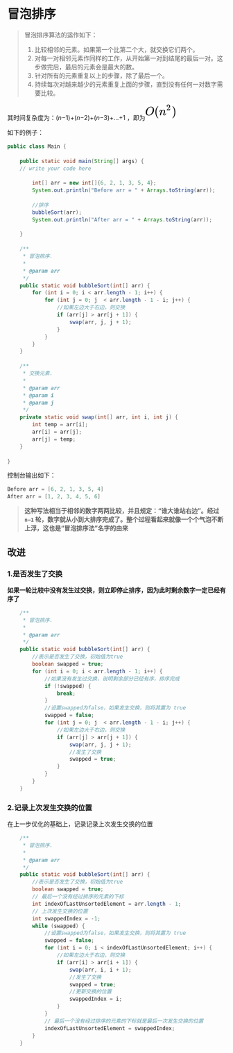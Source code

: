 # 冒泡排序

> 冒泡排序算法的运作如下：
>
> 1. 比较相邻的元素。如果第一个比第二个大，就交换它们两个。
> 2. 对每一对相邻元素作同样的工作，从开始第一对到结尾的最后一对。这步做完后，最后的元素会是最大的数。
> 3. 针对所有的元素重复以上的步骤，除了最后一个。
> 4. 持续每次对越来越少的元素重复上面的步骤，直到没有任何一对数字需要比较。

其时间复杂度为：(*n*−1)+(*n*−2)+(*n*−3)+…+1 ，即为![001](https://github.com/winfredzen/JavaEE-Basic/blob/master/Sort/images/001.svg)

如下的例子：

```java
public class Main {

    public static void main(String[] args) {
	// write your code here

        int[] arr = new int[]{6, 2, 1, 3, 5, 4};
        System.out.println("Before arr = " + Arrays.toString(arr));

        //排序
        bubbleSort(arr);
        System.out.println("After arr = " + Arrays.toString(arr));

    }

    /**
     * 冒泡排序.
     *
     * @param arr
     */
    public static void bubbleSort(int[] arr) {
        for (int i = 0; i < arr.length - 1; i++) {
            for (int j = 0; j  < arr.length - 1 - i; j++) {
                //如果左边大于右边，则交换
                if (arr[j] > arr[j + 1]) {
                    swap(arr, j, j + 1);
                }
            }
        }
    }

    /**
     * 交换元素.
     *
     * @param arr
     * @param i
     * @param j
     */
    private static void swap(int[] arr, int i, int j) {
        int temp = arr[i];
        arr[i] = arr[j];
        arr[j] = temp;
    }

}
```

控制台输出如下：

```java
Before arr = [6, 2, 1, 3, 5, 4]
After arr = [1, 2, 3, 4, 5, 6]
```

> **这种写法相当于相邻的数字两两比较，并且规定：“谁大谁站右边”。经过 `n−1` 轮，数字就从小到大排序完成了。整个过程看起来就像一个个气泡不断上浮，这也是“冒泡排序法”名字的由来**



## 改进

### 1.是否发生了交换

**如果一轮比较中没有发生过交换，则立即停止排序，因为此时剩余数字一定已经有序了**

```java
    /**
     * 冒泡排序.
     *
     * @param arr
     */
    public static void bubbleSort(int[] arr) {
        //表示是否发生了交换，初始值为true
        boolean swapped = true;
        for (int i = 0; i < arr.length - 1; i++) {
            //如果没有发生过交换，说明剩余部分已经有序，排序完成
            if (!swapped) {
                break;
            }
            //设置swapped为false，如果发生交换，则将其置为 true
            swapped = false;
            for (int j = 0; j  < arr.length - 1 - i; j++) {
                //如果左边大于右边，则交换
                if (arr[j] > arr[j + 1]) {
                    swap(arr, j, j + 1);
                    //发生了交换
                    swapped = true;
                }
            }
        }
    }
```



### 2.记录上次发生交换的位置

在上一步优化的基础上，记录记录上次发生交换的位置

```java
    /**
     * 冒泡排序.
     *
     * @param arr
     */
    public static void bubbleSort(int[] arr) {
        //表示是否发生了交换，初始值为true
        boolean swapped = true;
        // 最后一个没有经过排序的元素的下标
        int indexOfLastUnsortedElement = arr.length - 1;
        // 上次发生交换的位置
        int swappedIndex = -1;
        while (swapped) {
            //设置swapped为false，如果发生交换，则将其置为 true
            swapped = false;
            for (int i = 0; i < indexOfLastUnsortedElement; i++) {
                //如果左边大于右边，则交换
                if (arr[i] > arr[i + 1]) {
                    swap(arr, i, i + 1);
                    //发生了交换
                    swapped = true;
                    //更新交换的位置
                    swappedIndex = i;
                }
            }
            // 最后一个没有经过排序的元素的下标就是最后一次发生交换的位置
            indexOfLastUnsortedElement = swappedIndex;
        }
    }
```

























































































